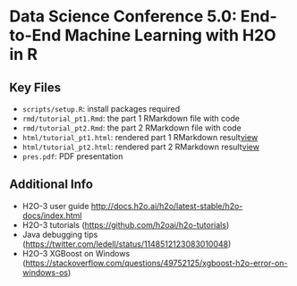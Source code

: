 # Data Science Conference 5.0: End-to-End Machine Learning with H2O in R 

## Key Files

- `scripts/setup.R`: install packages required
- `rmd/tutorial_pt1.Rmd`: the part 1 RMarkdown file with code
- `rmd/tutorial_pt2.Rmd`: the part 2 RMarkdown file with code
- `html/tutorial_pt1.html`: rendered part 1 RMarkdown result[view](https://nbviewer.jupyter.org/github/brankokovac/dsc50_h2o_tutorial/blob/master/html/tutorial_pt1.html)
- `html/tutorial_pt2.html`: rendered part 2 RMarkdown result[view](https://nbviewer.jupyter.org/github/brankokovac/dsc50_h2o_tutorial/blob/master/html/tutorial_pt2.html)
- `pres.pdf`: PDF presentation

## Additional Info

- H2O-3 user guide http://docs.h2o.ai/h2o/latest-stable/h2o-docs/index.html 
- H2O-3 tutorials (https://github.com/h2oai/h2o-tutorials)
- Java debugging tips (https://twitter.com/ledell/status/1148512123083010048)
- H2O-3 XGBoost on Windows (https://stackoverflow.com/questions/49752125/xgboost-h2o-error-on-windows-os)
